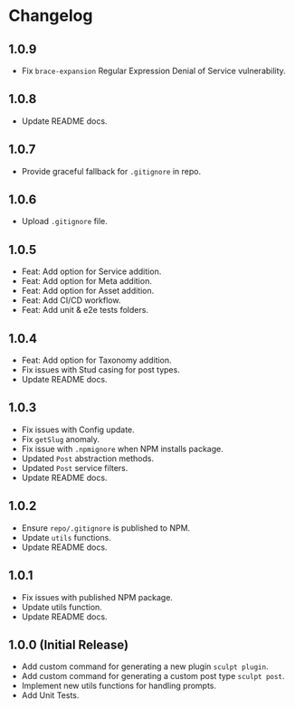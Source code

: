 # Changelog

## 1.0.9

- Fix `brace-expansion` Regular Expression Denial of Service vulnerability.

## 1.0.8

- Update README docs.

## 1.0.7

- Provide graceful fallback for `.gitignore` in repo.

## 1.0.6

- Upload `.gitignore` file.

## 1.0.5

- Feat: Add option for Service addition.
- Feat: Add option for Meta addition.
- Feat: Add option for Asset addition.
- Feat: Add CI/CD workflow.
- Feat: Add unit & e2e tests folders.

## 1.0.4

- Feat: Add option for Taxonomy addition.
- Fix issues with Stud casing for post types.
- Update README docs.

## 1.0.3

- Fix issues with Config update.
- Fix `getSlug` anomaly.
- Fix issue with `.npmignore` when NPM installs package.
- Updated `Post` abstraction methods.
- Updated `Post` service filters.
- Update README docs.

## 1.0.2

- Ensure `repo/.gitignore` is published to NPM.
- Update `utils` functions.
- Update README docs.

## 1.0.1

- Fix issues with published NPM package.
- Update utils function.
- Update README docs.

## 1.0.0 (Initial Release)

- Add custom command for generating a new plugin `sculpt plugin`.
- Add custom command for generating a custom post type `sculpt post`.
- Implement new utils functions for handling prompts.
- Add Unit Tests.
